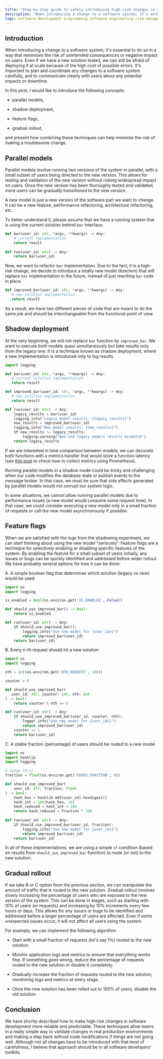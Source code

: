 ```yaml
---
title: "Step-by-step guide to safely introducing high-risk changes in your software system"
description: "When introducing a change to a software system, it's essential to do so in a way that minimizes the risk of unintended consequences or negative impact on users. Even if we have a new solution tested, we can still be afraid of deploying it at scale because of the high cost of possible errors. It's important to plan and coordinate any changes to a software system carefully, and to communicate clearly with users about any potential impacts or downtime."
tags: software-development programming software-engineering risk-management
---
```


## Introduction

When introducing a change to a software system, it's essential to do so in a way that minimizes the risk of unintended consequences or negative impact on users. Even if we have a new solution tested, we can still be afraid of deploying it at scale because of the high cost of possible errors. It's important to plan and coordinate any changes to a software system carefully, and to communicate clearly with users about any potential impacts or downtime.

In this post, I would like to introduce the following concepts:

* parallel models,
    
* shadow deployment,
    
* feature flags,
    
* gradual rollout,
    

and present how combining these techniques can help minimize the risk of making a troublesome change.

## Parallel models

Parallel models involve running two versions of the system in parallel, with a small subset of users being directed to the new version. This allows for testing and validation of the new version without risking widespread impact on users. Once the new version has been thoroughly tested and validated, more users can be gradually transitioned to the new version.

A new model is just a new version of the software part we want to change. It can be a new feature, performance refactoring, architecture refactoring, etc.

To better understand it, please assume that we have a running system that is using the current solution behind `bar` interface.

```python
def bar(user_id: str, *args, **kwargs) -> Any:
    # current implementation
    return result
          
def run(user_id: str) -> Any:
    return bar(user_id)
```

Now, we want to refactor `bar` implementation. Due to the fact, it is a high-risk change, we decide to introduce a totally new model (function) that will replace `bar` implementation in the future, instead of just rewriting `bar` code in place.

```python
def improved_bar(user_id: str, *args, **kwargs) -> Any:
   # new solution implementation
   return result
```

As a result, we have two different pieces of code that are meant to do the same job and should be interchangeable from the functional point of view.

## Shadow deployment

At the very beginning, we will not replace `bar` function by `improved_bar`. We want to execute both models quasi-simultaneously but take results only from the legacy one. It is a technique known as shadow deployment, where a new implementation is introduced only to log results.

```python
import logging

def bar(user_id: str, *args, **kwargs) -> Any:
   # current solution implementation
   return result

def improved_bar(user_id: str, *args, **kwargs) -> Any:
   # new solution implementation
   return result

def run(user_id: str) -> Any:
    legacy_results = bar(user_id)
    logging.info("Legacy model results: {legacy_results}")
    new_results = improved_bar(user_id)
    logging.info("New model results: {new_results}")
    if new_results != legacy_results:
        logging.warning("New and legacy models results mismatch")
    return legacy_results
```

If we are interested in time comparison between models, we can decorate both functions with a metrics handler that would store a function latency (see [this post](https://jorzel.github.io/how-to-build-an-alerting-system-with-prometheus-and-alertmanager) to check how to collect metrics using Prometheus).

Running parallel models in a shadow mode could be tricky and challenging when our code modifies the database state or publish events to the message broker. In that case, we must be sure that side effects generated by parallel models would not corrupt our system logic.

In some situations, we cannot allow running parallel models due to performance issues (a new model would consume some request time). In that case, we could consider executing a new model only in a small fraction of requests or call the new model asynchronously if possible.

## Feature flags

When we are satisfied with the logs from the shadowing experiment, we can start thinking about using the new model "seriously". Feature flags are a technique for selectively enabling or disabling specific features of the system. By enabling the feature for a small subset of users initially, any issues or bugs can be quickly identified and addressed before wider rollout. We have probably several options for how it can be done:

A. A simple boolean flag that determines which solution (legacy vs new) would be used

```python
import os
import logging

is_enabled = bool(os.environ.get('IS_ENABLED', False))

def should_use_improved_bar() -> bool:
    return is_enabled

def run(user_id: str) -> Any:
    if should_use_improved_bar():
        logging.info("Use new model for {user_id=}")
        return improved_bar(user_id)
    return bar(user_id)
```

B. Every n-th request should hit a new solution

```python
import os
import logging

nth = int(os.environ.get('NTH_REQUEST', 100))

counter = 0

def should_use_improved_bar(
   user_id: str, counter: int, nth: int
) -> bool:
    return counter % nth == 0

def run(user_id: str) -> Any:
    if should_use_improved_bar(user_id, counter, nth):
        logger.info("Use new model for {user_id=}")
        return improved_bar(user_id)
    counter += 1
    return bar(user_id)
```

C. A stable fraction (percentage) of users should be routed to a new model

```python
import os
import hashlib
import logging

# range [0;1]
fraction = float(os.environ.get('USERS_FRACTION', 0)) 

def should_use_improved_bar(
    user_id: str, fraction: float
) -> bool:
    hash_hex = hashlib.md5(user_id).hexdigest()
    hash_int = int(hash_hex, 16)
    hash_reduced = hash_int % 100
    return hash_reduced < fraction * 100
          
def run(user_id: str) -> Any:
    if should_use_improved_bar(user_id, fraction):
        logging.info("Use new model for {user_id=}")
        return improved_bar(user_id)
    return bar(user_id)
```

In all of these implementations, we are using a simple `if` condition (based on results from `should_use_improved_bar` function) to route (or not) to the new solution.

## Gradual rollout

If we take B or C option from the previous section, we can manipulate the amount of traffic that is routed to the new solution. Gradual rollout involves slowly increasing the percentage of users who are exposed to the new version of the system. This can be done in stages, such as starting with 10% of users (or requests) and increasing by 10% increments every few hours or days. This allows for any issues or bugs to be identified and addressed before a larger percentage of users are affected. Even if some unexpected issues occur, it will not affect all users using the system.

For example, we can implement the following algorithm:

* Start with a small fraction of requests (let's say 1%) routed to the new solution.
    
* Monitor application logs and metrics to ensure that everything works fine. If something goes wrong, reduce the percentage of requests routed to the new solution or disable it completely.
    
* Gradually increase the fraction of requests routed to the new solution, monitoring logs and metrics at every stage.
    
* Once the new solution has been rolled out to 100% of users, disable the old solution.
    

## Conclusion

We have shortly described how to make high-risk changes in software development more reliable and predictable. These techniques allow teams in a really simple way to validate changes in real production environments and making a step back without code modifications if things are not going well. Although not all changes have to be introduced with that level of carefulness, I believe that approach should be in all software developers' toolkits.
